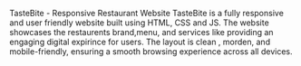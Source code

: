 TasteBite - Responsive Restaurant Website
TasteBite is a fully responsive and user friendly website built using HTML, CSS and JS. The website showcases the  restaurents brand,menu, and services like providing an engaging digital expirince for users.
The layout is clean , morden, and mobile-friendly, ensuring a smooth browsing experience across all devices.
